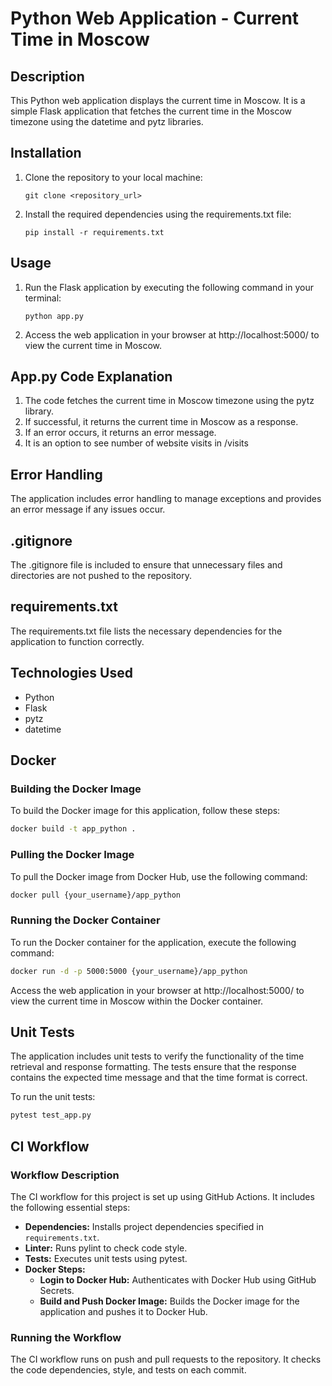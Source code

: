 # Python Web Application - Current Time in Moscow

## Description
This Python web application displays the current time in Moscow. It is a simple Flask application that fetches the current time in the Moscow timezone using the datetime and pytz libraries.

## Installation
1. Clone the repository to your local machine:
   ```
   git clone <repository_url>
   ```
2. Install the required dependencies using the requirements.txt file:
   ```
   pip install -r requirements.txt
   ```

## Usage
1. Run the Flask application by executing the following command in your terminal:
   ```
   python app.py
   ```
2. Access the web application in your browser at http://localhost:5000/ to view the current time in Moscow.

## App.py Code Explanation
1. The code fetches the current time in Moscow timezone using the pytz library.
2. If successful, it returns the current time in Moscow as a response.
3. If an error occurs, it returns an error message.
4. It is an option to see number of website visits in /visits

## Error Handling
The application includes error handling to manage exceptions and provides an error message if any issues occur.

## .gitignore
The .gitignore file is included to ensure that unnecessary files and directories are not pushed to the repository.

## requirements.txt
The requirements.txt file lists the necessary dependencies for the application to function correctly.

## Technologies Used
- Python
- Flask
- pytz
- datetime

## Docker

### Building the Docker Image
To build the Docker image for this application, follow these steps:
```bash
docker build -t app_python .
```

### Pulling the Docker Image
To pull the Docker image from Docker Hub, use the following command:
```bash
docker pull {your_username}/app_python
```

### Running the Docker Container
To run the Docker container for the application, execute the following command:
```bash
docker run -d -p 5000:5000 {your_username}/app_python
```

Access the web application in your browser at http://localhost:5000/ to view the current time in Moscow within the Docker container.

## Unit Tests
The application includes unit tests to verify the functionality of the time retrieval and response formatting. The tests ensure that the response contains the expected time message and that the time format is correct.

To run the unit tests:
```bash
pytest test_app.py
```

## CI Workflow

### Workflow Description
The CI workflow for this project is set up using GitHub Actions. It includes the following essential steps:
- **Dependencies:** Installs project dependencies specified in `requirements.txt`.
- **Linter:** Runs pylint to check code style.
- **Tests:** Executes unit tests using pytest.
- **Docker Steps:**
  - **Login to Docker Hub:** Authenticates with Docker Hub using GitHub Secrets.
  - **Build and Push Docker Image:** Builds the Docker image for the application and pushes it to Docker Hub.

### Running the Workflow
The CI workflow runs on push and pull requests to the repository. It checks the code dependencies, style, and tests on each commit.
